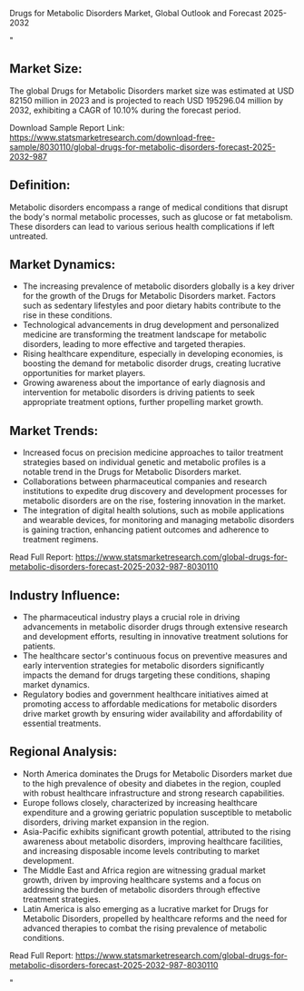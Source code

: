 Drugs for Metabolic Disorders Market, Global Outlook and Forecast 2025-2032

"<h2>Market Size:</h2>
<p>The global Drugs for Metabolic Disorders market size was estimated at USD 82150 million in 2023 and is projected to reach USD 195296.04 million by 2032, exhibiting a CAGR of 10.10% during the forecast period.</p>
<p>Download Sample Report Link: <a href='https://www.statsmarketresearch.com/download-free-sample/8030110/global-drugs-for-metabolic-disorders-forecast-2025-2032-987'>https://www.statsmarketresearch.com/download-free-sample/8030110/global-drugs-for-metabolic-disorders-forecast-2025-2032-987</a> </p>

<h2>Definition:</h2>
<p>Metabolic disorders encompass a range of medical conditions that disrupt the body's normal metabolic processes, such as glucose or fat metabolism. These disorders can lead to various serious health complications if left untreated.</p>

<h2>Market Dynamics:</h2>
<ul>
<li>The increasing prevalence of metabolic disorders globally is a key driver for the growth of the Drugs for Metabolic Disorders market. Factors such as sedentary lifestyles and poor dietary habits contribute to the rise in these conditions.</li>
<li>Technological advancements in drug development and personalized medicine are transforming the treatment landscape for metabolic disorders, leading to more effective and targeted therapies.</li>
<li>Rising healthcare expenditure, especially in developing economies, is boosting the demand for metabolic disorder drugs, creating lucrative opportunities for market players.</li>
<li>Growing awareness about the importance of early diagnosis and intervention for metabolic disorders is driving patients to seek appropriate treatment options, further propelling market growth.</li>
</ul>

<h2>Market Trends:</h2>
<ul>
<li>Increased focus on precision medicine approaches to tailor treatment strategies based on individual genetic and metabolic profiles is a notable trend in the Drugs for Metabolic Disorders market.</li>
<li>Collaborations between pharmaceutical companies and research institutions to expedite drug discovery and development processes for metabolic disorders are on the rise, fostering innovation in the market.</li>
<li>The integration of digital health solutions, such as mobile applications and wearable devices, for monitoring and managing metabolic disorders is gaining traction, enhancing patient outcomes and adherence to treatment regimens.</li>
</ul>
<p>Read Full Report: <a href='https://www.statsmarketresearch.com/global-drugs-for-metabolic-disorders-forecast-2025-2032-987-8030110'>https://www.statsmarketresearch.com/global-drugs-for-metabolic-disorders-forecast-2025-2032-987-8030110</a></p>

<h2>Industry Influence:</h2>
<ul>
<li>The pharmaceutical industry plays a crucial role in driving advancements in metabolic disorder drugs through extensive research and development efforts, resulting in innovative treatment solutions for patients.</li>
<li>The healthcare sector's continuous focus on preventive measures and early intervention strategies for metabolic disorders significantly impacts the demand for drugs targeting these conditions, shaping market dynamics.</li>
<li>Regulatory bodies and government healthcare initiatives aimed at promoting access to affordable medications for metabolic disorders drive market growth by ensuring wider availability and affordability of essential treatments.</li>
</ul>

<h2>Regional Analysis:</h2>
<ul>
<li>North America dominates the Drugs for Metabolic Disorders market due to the high prevalence of obesity and diabetes in the region, coupled with robust healthcare infrastructure and strong research capabilities.</li>
<li>Europe follows closely, characterized by increasing healthcare expenditure and a growing geriatric population susceptible to metabolic disorders, driving market expansion in the region.</li>
<li>Asia-Pacific exhibits significant growth potential, attributed to the rising awareness about metabolic disorders, improving healthcare facilities, and increasing disposable income levels contributing to market development.</li>
<li>The Middle East and Africa region are witnessing gradual market growth, driven by improving healthcare systems and a focus on addressing the burden of metabolic disorders through effective treatment strategies.</li>
<li>Latin America is also emerging as a lucrative market for Drugs for Metabolic Disorders, propelled by healthcare reforms and the need for advanced therapies to combat the rising prevalence of metabolic conditions.</li>
</ul>
<p>Read Full Report: <a href='https://www.statsmarketresearch.com/global-drugs-for-metabolic-disorders-forecast-2025-2032-987-8030110'>https://www.statsmarketresearch.com/global-drugs-for-metabolic-disorders-forecast-2025-2032-987-8030110</a></p>"
